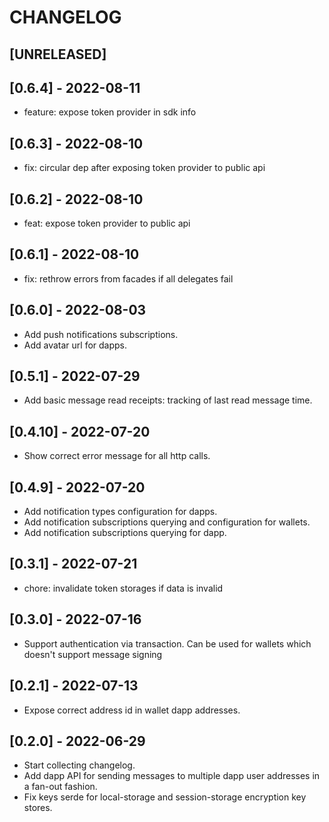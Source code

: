 # CHANGELOG

## [UNRELEASED]

## [0.6.4] - 2022-08-11

- feature: expose token provider in sdk info

## [0.6.3] - 2022-08-10

- fix: circular dep after exposing token provider to public api

## [0.6.2] - 2022-08-10

- feat: expose token provider to public api

## [0.6.1] - 2022-08-10

- fix: rethrow errors from facades if all delegates fail

## [0.6.0] - 2022-08-03

- Add push notifications subscriptions.
- Add avatar url for dapps.

## [0.5.1] - 2022-07-29

- Add basic message read receipts: tracking of last read message time.

## [0.4.10] - 2022-07-20

- Show correct error message for all http calls.

## [0.4.9] - 2022-07-20
- Add notification types configuration for dapps.
- Add notification subscriptions querying and configuration for wallets.
- Add notification subscriptions querying for dapp.

## [0.3.1] - 2022-07-21

- chore: invalidate token storages if data is invalid

## [0.3.0] - 2022-07-16

- Support authentication via transaction. Can be used for wallets which doesn't support message signing

## [0.2.1] - 2022-07-13

- Expose correct address id in wallet dapp addresses.

## [0.2.0] - 2022-06-29

- Start collecting changelog.
- Add dapp API for sending messages to multiple dapp user addresses in a fan-out fashion.
- Fix keys serde for local-storage and session-storage encryption key stores.

